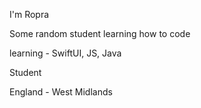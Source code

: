 I'm Ropra

Some random student learning how to code

learning - SwiftUI, JS, Java

Student

England - West Midlands
